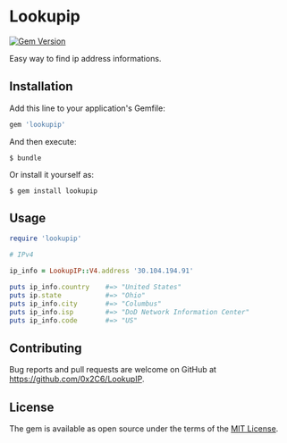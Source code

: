 # Lookupip

[![Gem Version](https://badge.fury.io/rb/lookupip.svg)](https://badge.fury.io/rb/lookupip)

Easy way to find ip address informations.

## Installation

Add this line to your application's Gemfile:

```ruby
gem 'lookupip'
```

And then execute:

    $ bundle

Or install it yourself as:

    $ gem install lookupip

## Usage

```ruby
require 'lookupip'

# IPv4

ip_info = LookupIP::V4.address '30.104.194.91'

puts ip_info.country    #=> "United States"
puts ip.state           #=> "Ohio"
puts ip_info.city       #=> "Columbus"
puts ip_info.isp        #=> "DoD Network Information Center"
puts ip_info.code       #=> "US"
```


## Contributing

Bug reports and pull requests are welcome on GitHub at https://github.com/0x2C6/LookupIP.

## License

The gem is available as open source under the terms of the [MIT License](https://opensource.org/licenses/MIT).
